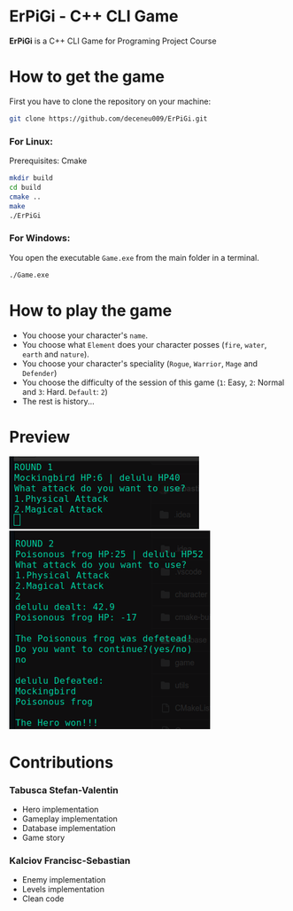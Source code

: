 # ErPiGi - C++ CLI Game

**ErPiGi** is a C++ CLI Game for Programing Project Course

# How to get the game

First you have to clone the repository on your machine:

```bash
git clone https://github.com/deceneu009/ErPiGi.git
```

### For Linux:

Prerequisites: Cmake

```bash
mkdir build
cd build
cmake ..
make
./ErPiGi
```

### For Windows:

You open the executable `Game.exe` from the main folder in a terminal.

```bash
./Game.exe
```

# How to play the game

- You choose your character's `name`.
- You choose what `Element` does your character posses (`fire`, `water`, `earth` and `nature`).
- You choose your character's speciality (`Rogue`, `Warrior`, `Mage` and `Defender`)
- You choose the difficulty of the session of this game (`1`: Easy, `2`: Normal and `3`: Hard. `Default`: `2`)
- The rest is history...

# Preview

<img src = "preview1.png"/> <br>
<img src = "preview2.png"/>

# Contributions

### Tabusca Stefan-Valentin

- Hero implementation
- Gameplay implementation
- Database implementation
- Game story

### Kalciov Francisc-Sebastian

- Enemy implementation
- Levels implementation
- Clean code
